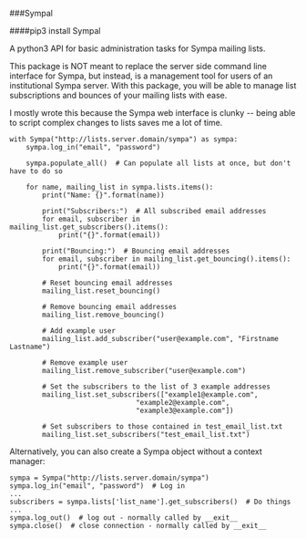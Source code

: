 ###Sympal

####pip3 install Sympal

A python3 API for basic administration tasks for Sympa mailing lists.

This package is NOT meant to replace the server side command line interface for
Sympa, but instead, is a management tool for users of an institutional Sympa
server. With this package, you will be able to manage list subscriptions and
bounces of your mailing lists with ease.

I mostly wrote this because the Sympa web interface is clunky -- being able to
script complex changes to lists saves me a lot of time.

    with Sympa("http://lists.server.domain/sympa") as sympa:
        sympa.log_in("email", "password")

        sympa.populate_all()  # Can populate all lists at once, but don't have to do so

        for name, mailing_list in sympa.lists.items():
            print("Name: {}".format(name))

            print("Subscribers:")  # All subscribed email addresses
            for email, subscriber in mailing_list.get_subscribers().items():
                print("{}".format(email))

            print("Bouncing:")  # Bouncing email addresses
            for email, subscriber in mailing_list.get_bouncing().items():
                print("{}".format(email))

            # Reset bouncing email addresses
            mailing_list.reset_bouncing()

            # Remove bouncing email addresses
            mailing_list.remove_bouncing()

            # Add example user
            mailing_list.add_subscriber("user@example.com", "Firstname Lastname")

            # Remove example user
            mailing_list.remove_subscriber("user@example.com")

            # Set the subscribers to the list of 3 example addresses
            mailing_list.set_subscribers(["example1@example.com",
                                   "example2@example.com",
                                   "example3@example.com"])

            # Set subscribers to those contained in test_email_list.txt
            mailing_list.set_subscribers("test_email_list.txt")


Alternatively, you can also create a Sympa object without a context manager:

    sympa = Sympa("http://lists.server.domain/sympa")
    sympa.log_in("email", "password")  # Log in
    ...
    subscribers = sympa.lists['list_name'].get_subscribers()  # Do things
    ...
    sympa.log_out()  # log out - normally called by __exit__
    sympa.close()  # close connection - normally called by __exit__
